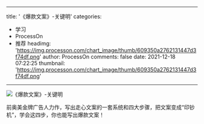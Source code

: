 
---
title: '《爆款文案》-关键明'
categories: 
 - 学习
 - ProcessOn
 - 推荐
headimg: 'https://img.processon.com/chart_image/thumb/609350a2762131447d3f74df.png'
author: ProcessOn
comments: false
date: 2021-12-18 07:22:25
thumbnail: 'https://img.processon.com/chart_image/thumb/609350a2762131447d3f74df.png'
---

<div>   
<img class="thumb" alt="《爆款文案》-关键明" src="https://img.processon.com/chart_image/thumb/609350a2762131447d3f74df.png" referrerpolicy="no-referrer">
<p>前奥美金牌广告人力作，写出走心文案的一套系统和四大步骤，把文案变成“印钞机”，学会这四步，你也能写出爆款文案！</p>  
</div>
            